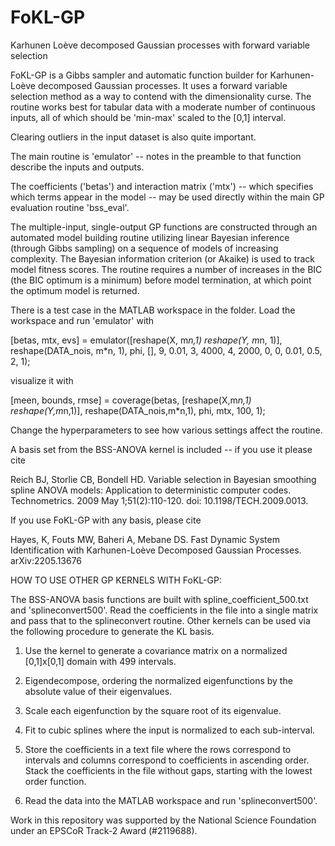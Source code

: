 # FoKL-GP
Karhunen Loève decomposed Gaussian processes with forward variable selection

FoKL-GP is a Gibbs sampler and automatic function builder for Karhunen-Loève decomposed Gaussian processes.
It uses a forward variable selection method as a way to contend with the dimensionality curse.
The routine works best for tabular data with a moderate number of continuous inputs, all of which should be 'min-max' scaled to the [0,1] interval.

Clearing outliers in the input dataset is also quite important.

The main routine is 'emulator' -- notes in the preamble to that function describe the inputs and outputs.

The coefficients ('betas') and interaction matrix ('mtx') -- which specifies which terms appear in the model -- may be used directly within the main GP evaluation routine 'bss_eval'.

The multiple-input, single-output GP functions are constructed through an automated model building routine utilizing linear Bayesian inference (through Gibbs sampling) on a sequence of models of increasing complexity. The Bayesian information criterion (or Akaike) is used to track model fitness scores. The routine requires a number of increases in the BIC (the BIC optimum is a minimum) before model termination, at which point the optimum model is returned.

There is a test case in the MATLAB workspace in the folder. Load the workspace and run 'emulator' with

[betas, mtx, evs] = emulator([reshape(X, m*n,1) reshape(Y, m*n, 1)], reshape(DATA_nois, m*n, 1), phi, [], 9, 0.01, 3, 4000, 4, 2000, 0, 0, 0.01, 0.5, 2, 1);

visualize it with

[meen, bounds, rmse] = coverage(betas, [reshape(X,m*n,1) reshape(Y,m*n,1)], reshape(DATA_nois,m*n,1), phi, mtx, 100, 1);

Change the hyperparameters to see how various settings affect the routine.

A basis set from the BSS-ANOVA kernel is included -- if you use it please cite

Reich BJ, Storlie CB, Bondell HD. Variable selection in Bayesian smoothing spline ANOVA models: Application to deterministic computer codes. Technometrics. 2009 May 1;51(2):110-120. doi: 10.1198/TECH.2009.0013.

If you use FoKL-GP with any basis, please cite

Hayes, K, Fouts MW, Baheri A, Mebane DS. Fast Dynamic System Identification with Karhunen-Loève Decomposed Gaussian Processes. arXiv:2205.13676 

HOW TO USE OTHER GP KERNELS WITH FoKL-GP:

The BSS-ANOVA basis functions are built with spline_coefficient_500.txt and 'splineconvert500'.
Read the coefficients in the file into a single matrix and pass that to the splineconvert routine.
Other kernels can be used via the following procedure to generate the KL basis.

1. Use the kernel to generate a covariance matrix on a normalized [0,1]x[0,1] domain with 499 intervals.

2. Eigendecompose, ordering the normalized eigenfunctions by the absolute value of their eigenvalues. 

3. Scale each eigenfunction by the square root of its eigenvalue.

4. Fit to cubic splines where the input is normalized to each sub-interval.

5. Store the coefficients in a text file where the rows correspond to intervals and columns correspond to coefficients in ascending order. Stack the coefficients in the file without gaps, starting with the lowest order function.

6. Read the data into the MATLAB workspace and run 'splineconvert500'.


Work in this repository was supported by the National Science Foundation under an EPSCoR Track-2 Award (#2119688).
